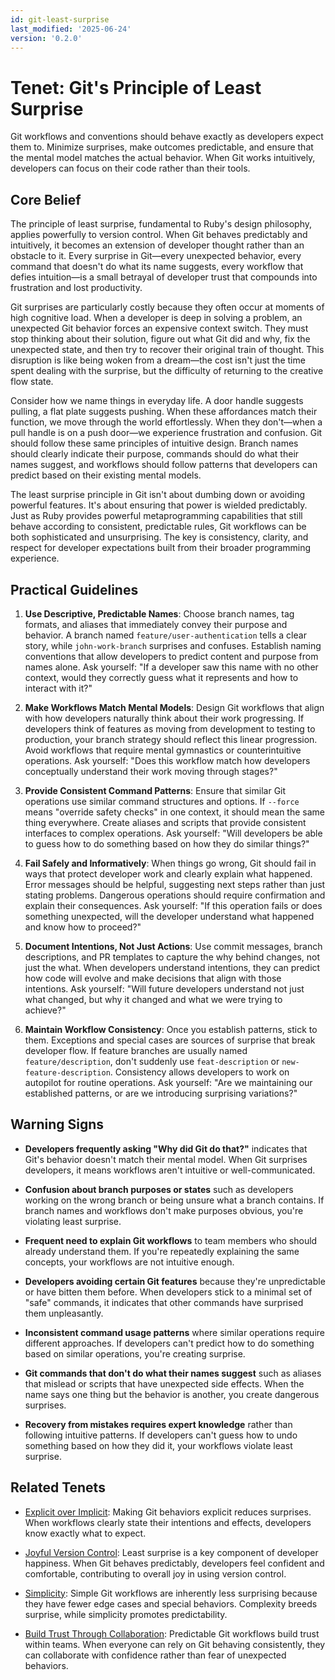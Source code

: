 ```yaml
---
id: git-least-surprise
last_modified: '2025-06-24'
version: '0.2.0'
---
```


# Tenet: Git's Principle of Least Surprise

Git workflows and conventions should behave exactly as developers expect them to. Minimize surprises, make outcomes predictable, and ensure that the mental model matches the actual behavior. When Git works intuitively, developers can focus on their code rather than their tools.

## Core Belief

The principle of least surprise, fundamental to Ruby's design philosophy, applies powerfully to version control. When Git behaves predictably and intuitively, it becomes an extension of developer thought rather than an obstacle to it. Every surprise in Git—every unexpected behavior, every command that doesn't do what its name suggests, every workflow that defies intuition—is a small betrayal of developer trust that compounds into frustration and lost productivity.

Git surprises are particularly costly because they often occur at moments of high cognitive load. When a developer is deep in solving a problem, an unexpected Git behavior forces an expensive context switch. They must stop thinking about their solution, figure out what Git did and why, fix the unexpected state, and then try to recover their original train of thought. This disruption is like being woken from a dream—the cost isn't just the time spent dealing with the surprise, but the difficulty of returning to the creative flow state.

Consider how we name things in everyday life. A door handle suggests pulling, a flat plate suggests pushing. When these affordances match their function, we move through the world effortlessly. When they don't—when a pull handle is on a push door—we experience frustration and confusion. Git should follow these same principles of intuitive design. Branch names should clearly indicate their purpose, commands should do what their names suggest, and workflows should follow patterns that developers can predict based on their existing mental models.

The least surprise principle in Git isn't about dumbing down or avoiding powerful features. It's about ensuring that power is wielded predictably. Just as Ruby provides powerful metaprogramming capabilities that still behave according to consistent, predictable rules, Git workflows can be both sophisticated and unsurprising. The key is consistency, clarity, and respect for developer expectations built from their broader programming experience.

## Practical Guidelines

1. **Use Descriptive, Predictable Names**: Choose branch names, tag formats, and aliases that immediately convey their purpose and behavior. A branch named `feature/user-authentication` tells a clear story, while `john-work-branch` surprises and confuses. Establish naming conventions that allow developers to predict content and purpose from names alone. Ask yourself: "If a developer saw this name with no other context, would they correctly guess what it represents and how to interact with it?"

2. **Make Workflows Match Mental Models**: Design Git workflows that align with how developers naturally think about their work progressing. If developers think of features as moving from development to testing to production, your branch strategy should reflect this linear progression. Avoid workflows that require mental gymnastics or counterintuitive operations. Ask yourself: "Does this workflow match how developers conceptually understand their work moving through stages?"

3. **Provide Consistent Command Patterns**: Ensure that similar Git operations use similar command structures and options. If `--force` means "override safety checks" in one context, it should mean the same thing everywhere. Create aliases and scripts that provide consistent interfaces to complex operations. Ask yourself: "Will developers be able to guess how to do something based on how they do similar things?"

4. **Fail Safely and Informatively**: When things go wrong, Git should fail in ways that protect developer work and clearly explain what happened. Error messages should be helpful, suggesting next steps rather than just stating problems. Dangerous operations should require confirmation and explain their consequences. Ask yourself: "If this operation fails or does something unexpected, will the developer understand what happened and know how to proceed?"

5. **Document Intentions, Not Just Actions**: Use commit messages, branch descriptions, and PR templates to capture the why behind changes, not just the what. When developers understand intentions, they can predict how code will evolve and make decisions that align with those intentions. Ask yourself: "Will future developers understand not just what changed, but why it changed and what we were trying to achieve?"

6. **Maintain Workflow Consistency**: Once you establish patterns, stick to them. Exceptions and special cases are sources of surprise that break developer flow. If feature branches are usually named `feature/description`, don't suddenly use `feat-description` or `new-feature-description`. Consistency allows developers to work on autopilot for routine operations. Ask yourself: "Are we maintaining our established patterns, or are we introducing surprising variations?"

## Warning Signs

- **Developers frequently asking "Why did Git do that?"** indicates that Git's behavior doesn't match their mental model. When Git surprises developers, it means workflows aren't intuitive or well-communicated.

- **Confusion about branch purposes or states** such as developers working on the wrong branch or being unsure what a branch contains. If branch names and workflows don't make purposes obvious, you're violating least surprise.

- **Frequent need to explain Git workflows** to team members who should already understand them. If you're repeatedly explaining the same concepts, your workflows are not intuitive enough.

- **Developers avoiding certain Git features** because they're unpredictable or have bitten them before. When developers stick to a minimal set of "safe" commands, it indicates that other commands have surprised them unpleasantly.

- **Inconsistent command usage patterns** where similar operations require different approaches. If developers can't predict how to do something based on similar operations, you're creating surprise.

- **Git commands that don't do what their names suggest** such as aliases that mislead or scripts that have unexpected side effects. When the name says one thing but the behavior is another, you create dangerous surprises.

- **Recovery from mistakes requires expert knowledge** rather than following intuitive patterns. If developers can't guess how to undo something based on how they did it, your workflows violate least surprise.

## Related Tenets

- [Explicit over Implicit](explicit-over-implicit.md): Making Git behaviors explicit reduces surprises. When workflows clearly state their intentions and effects, developers know exactly what to expect.

- [Joyful Version Control](joyful-version-control.md): Least surprise is a key component of developer happiness. When Git behaves predictably, developers feel confident and comfortable, contributing to overall joy in using version control.

- [Simplicity](simplicity.md): Simple Git workflows are inherently less surprising because they have fewer edge cases and special behaviors. Complexity breeds surprise, while simplicity promotes predictability.

- [Build Trust Through Collaboration](build-trust-through-collaboration.md): Predictable Git workflows build trust within teams. When everyone can rely on Git behaving consistently, they can collaborate with confidence rather than fear of unexpected behaviors.
